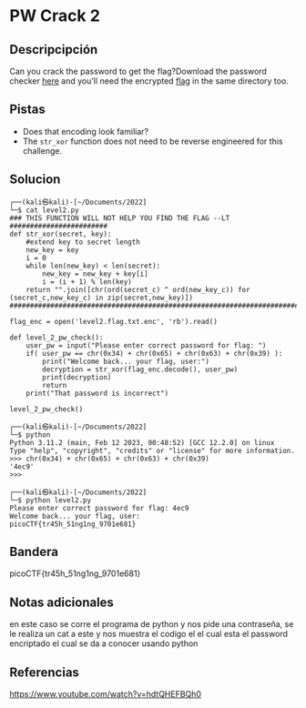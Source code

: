 # PW Crack 2

## Descripcipción
Can you crack the password to get the flag?Download the password checker [here](https://artifacts.picoctf.net/c/14/level2.py) and you'll need the encrypted [flag](https://artifacts.picoctf.net/c/14/level2.flag.txt.enc) in the same directory too.
## Pistas
- Does that encoding look familiar?
- The `str_xor` function does not need to be reverse engineered for this challenge.
## Solucion
```
┌──(kali㉿kali)-[~/Documents/2022]
└─$ cat level2.py   
### THIS FUNCTION WILL NOT HELP YOU FIND THE FLAG --LT ########################
def str_xor(secret, key):
    #extend key to secret length
    new_key = key
    i = 0
    while len(new_key) < len(secret):
        new_key = new_key + key[i]
        i = (i + 1) % len(key)        
    return "".join([chr(ord(secret_c) ^ ord(new_key_c)) for (secret_c,new_key_c) in zip(secret,new_key)])
###############################################################################

flag_enc = open('level2.flag.txt.enc', 'rb').read()

def level_2_pw_check():
    user_pw = input("Please enter correct password for flag: ")
    if( user_pw == chr(0x34) + chr(0x65) + chr(0x63) + chr(0x39) ):
        print("Welcome back... your flag, user:")
        decryption = str_xor(flag_enc.decode(), user_pw)
        print(decryption)
        return
    print("That password is incorrect")
    
level_2_pw_check()

┌──(kali㉿kali)-[~/Documents/2022]
└─$ python
Python 3.11.2 (main, Feb 12 2023, 00:48:52) [GCC 12.2.0] on linux
Type "help", "copyright", "credits" or "license" for more information.
>>> chr(0x34) + chr(0x65) + chr(0x63) + chr(0x39)
'4ec9'
>>> 

┌──(kali㉿kali)-[~/Documents/2022]
└─$ python level2.py
Please enter correct password for flag: 4ec9
Welcome back... your flag, user:
picoCTF{tr45h_51ng1ng_9701e681}
```
## Bandera
picoCTF{tr45h_51ng1ng_9701e681}
## Notas adicionales
en este caso se corre el programa de python y nos pide una contraseña, se le realiza un cat a este y nos muestra el codigo el el cual esta el password encriptado el cual se da a conocer usando python
## Referencias
https://www.youtube.com/watch?v=hdtQHEFBQh0